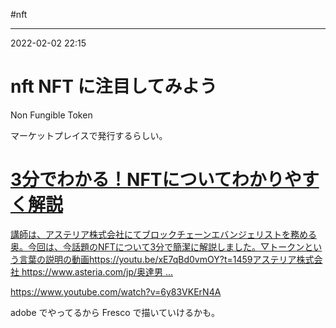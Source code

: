 #nft

---
2022-02-02  22:15

# nft   NFT に注目してみよう

Non Fungible Token

マーケットプレイスで発行するらしい。


<div class="rich-link-card-container"><a class="rich-link-card" href="https://www.youtube.com/watch?v=6y83VKErN4A" target="_blank">
	<div class="rich-link-image-container">
		<div class="rich-link-image" style="background-image: url('https://www.youtube.com/embed/6y83VKErN4A?feature=oembed')">
	</div>
	</div>
	<div class="rich-link-card-text">
		<h1 class="rich-link-card-title">3分でわかる！NFTについてわかりやすく解説</h1>
		<p class="rich-link-card-description">
		講師は、アステリア株式会社にてブロックチェーンエバンジェリストを務める奥。今回は、今話題のNFTについて3分で簡潔に解説しました。▽トークンという言葉の説明の動画https://youtu.be/xE7qBd0vmOY?t=1459アステリア株式会社 https://www.asteria.com/jp/奥達男 ...
		</p>
		<p class="rich-link-href">
		https://www.youtube.com/watch?v=6y83VKErN4A
		</p>
	</div>
</a></div>

adobe でやってるから Fresco で描いていけるかも。

